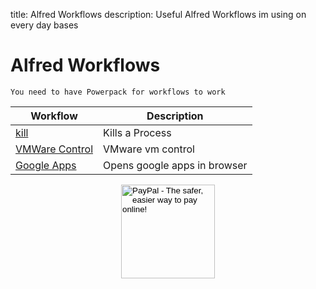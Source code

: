 title: Alfred Workflows
description: Useful Alfred Workflows im using on every day bases

# Alfred Workflows

`You need to have Powerpack for workflows to work`

| Workflow                                                             | Description                  |
|----------------------------------------------------------------------|------------------------------|
| [kill](https://github.com/SamVerschueren/alfred-fkill)               | Kills a Process              |
| [VMWare Control](http://www.packal.org/workflow/vmware-control)      | VMware vm control            |
| [Google Apps](https://github.com/PierBover/AlfredWorkflowGoogleApps) | Opens google apps in browser |

<!-- Donation Button -->
<form action="https://www.paypal.com/cgi-bin/webscr" method="post" target="_top" align="center"><input type="hidden" name="cmd" value="_s-xclick"><input type="hidden" name="hosted_button_id" value="Q94AU5RUD4X6A"><input type="image" src="https://raw.githubusercontent.com/fire1ce/3os.org/gh-pages/assets/images/beerDonation.png" width="150px" border="0" name="submit" alt="PayPal - The safer, easier way to pay online!"></form>
<!-- Donation Button -->